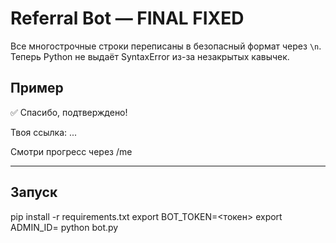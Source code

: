 # Referral Bot — FINAL FIXED

Все многострочные строки переписаны в безопасный формат через `\n`.  
Теперь Python не выдаёт SyntaxError из-за незакрытых кавычек.

## Пример
✅ Спасибо, подтверждено!

Твоя ссылка: ...

Смотри прогресс через /me

---

## Запуск
pip install -r requirements.txt
export BOT_TOKEN=<токен>
export ADMIN_ID=<id>
python bot.py
